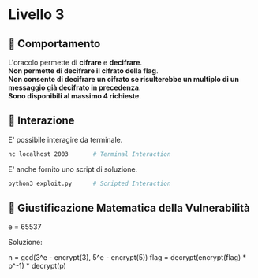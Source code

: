 # Livello 3

## 🤖 Comportamento

L'oracolo permette di **cifrare** e **decifrare**.  
**Non permette di decifrare il cifrato della flag**.  
**Non consente di decifrare un cifrato se risulterebbe un multiplo di un messaggio già decifrato in precedenza**.  
**Sono disponibili al massimo 4 richieste**.

## 🧩 Interazione

E' possibile interagire da terminale.  

```sh
nc localhost 2003       # Terminal Interaction
```

E' anche fornito uno script di soluzione.  

```sh
python3 exploit.py      # Scripted Interaction
```

## 📐 Giustificazione Matematica della Vulnerabilità

e = 65537  

Soluzione: 

n = gcd(3^e - encrypt(3), 5^e - encrypt(5)) 
flag = decrypt(encrypt(flag) * p^-1) * decrypt(p) 